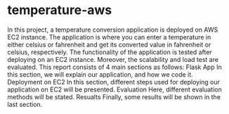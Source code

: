 # temperature-aws
In this project, a temperature conversion application is deployed on AWS EC2 instance. The application is where you can enter a temperature in either celsius or fahrenheit and get its converted value in fahrenheit or celsius, respectively. The functionality of the application is tested after deploying on an EC2 instance. Moreover, the scalability and load test are evaluated.
This report consists of 4 main sections as follows:
Flask App
In this section, we will explain our application, and how we code it. 
Deployment on EC2
In this section, different steps used for deploying our application on EC2 will be presented.
Evaluation
Here, different evaluation methods will be stated.
Resualts
Finally, some results will be shown in the last section.
